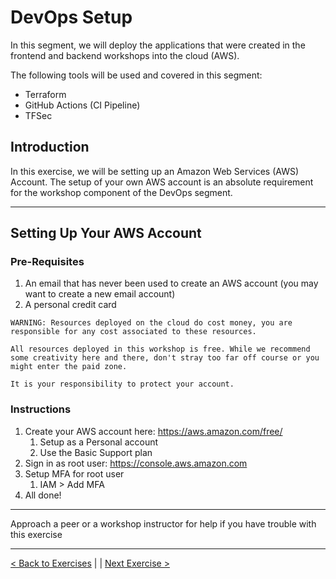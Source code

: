# DevOps Setup

In this segment, we will deploy the applications that were created in the frontend and backend workshops into the cloud (AWS).

The following tools will be used and covered in this segment:

- Terraform
- GitHub Actions (CI Pipeline)
- TFSec

## Introduction

In this exercise, we will be setting up an Amazon Web Services (AWS) Account. The setup of your own AWS account is an absolute requirement for the workshop component of the DevOps segment.

---

## Setting Up Your AWS Account

### Pre-Requisites

1. An email that has never been used to create an AWS account (you may want to create a new email account)
2. A personal credit card

```
WARNING: Resources deployed on the cloud do cost money, you are
responsible for any cost associated to these resources.

All resources deployed in this workshop is free. While we recommend
some creativity here and there, don't stray too far off course or you
might enter the paid zone.

It is your responsibility to protect your account.
```

### Instructions

1. Create your AWS account here: https://aws.amazon.com/free/
   1. Setup as a Personal account
   2. Use the Basic Support plan
2. Sign in as root user: https://console.aws.amazon.com
3. Setup MFA for root user
   1. IAM > Add MFA
4. All done!

---

Approach a peer or a workshop instructor for help if you have trouble with this exercise

---

[< Back to Exercises](./README.md) | | [Next Exercise >](./31-Docker-Images.md)
